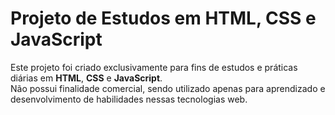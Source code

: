 # Projeto de Estudos em HTML, CSS e JavaScript

Este projeto foi criado exclusivamente para fins de estudos e práticas diárias em **HTML**, **CSS** e **JavaScript**.  
Não possui finalidade comercial, sendo utilizado apenas para aprendizado e desenvolvimento de habilidades nessas tecnologias web.

